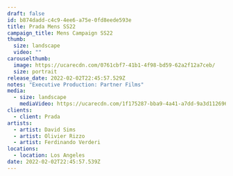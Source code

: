 ```yaml
---
draft: false
id: b874dadd-c4c9-4ee6-a75e-0fd8eede593e
title: Prada Mens SS22
campaign_title: Mens Campaign SS22
thumb:
  size: landscape
  video: ""
carouselthumb:
  image: https://ucarecdn.com/0761cbf7-41b1-4f98-bd59-62a2f12a7ceb/
  size: portrait
release_date: 2022-02-02T22:45:57.529Z
notes: "Executive Production: Partner Films"
media:
  - size: landscape
    mediaVideo: https://ucarecdn.com/1f175287-bba9-4a41-a7dd-9a3d112696c7/
clients:
  - client: Prada
artists:
  - artist: David Sims
  - artist: Olivier Rizzo
  - artist: Ferdinando Verderi
locations:
  - location: Los Angeles
date: 2022-02-02T22:45:57.539Z
---
```

